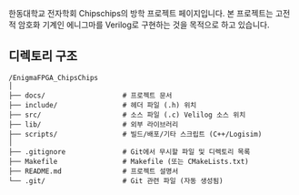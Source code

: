 한동대학교 전자학회 Chipschips의 방학 프로젝트 페이지입니다. 본 프로젝트는 고전적 암호화 기계인 에니그마를 Verilog로 구현하는 것을 목적으로 하고 있습니다.


## 디렉토리 구조
```
/EnigmaFPGA_ChipsChips
│
├── docs/                   # 프로젝트 문서
├── include/                # 헤더 파일 (.h) 위치
├── src/                    # 소스 파일 (.c) Velilog 소스 위치
├── lib/                    # 외부 라이브러리
├── scripts/                # 빌드/배포/기타 스크립트 (C++/Logisim)
│
├── .gitignore              # Git에서 무시할 파일 및 디렉토리 목록
├── Makefile                # Makefile (또는 CMakeLists.txt)
├── README.md               # 프로젝트 설명서
└── .git/                   # Git 관련 파일 (자동 생성됨)
```

